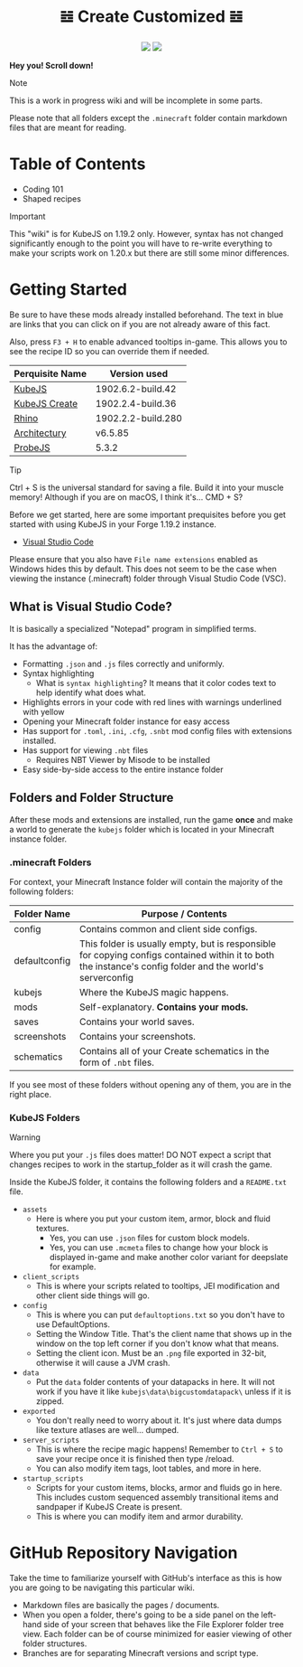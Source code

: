 # <p align="center" dir="auto">𝌤 Create Customized 𝌤</p>
<p align="center" dir="auto"><a href="https://"><img src="https://img.shields.io/badge/Available%20for-1.19.2%E2%94%831.18.2-orange"></a> <a href="https://"><img src="https://img.shields.io/badge/Liscense-MIT-blueviolet"></a></p>

**Hey you! Scroll down!**

> [!NOTE]
> This is a work in progress wiki and will be incomplete in some parts.

Please note that all folders except the `.minecraft` folder contain markdown files that are meant for reading.

# Table of Contents

- Coding 101
- Shaped recipes

<!--

> [!NOTE]
> Highlights information that users should take into account, even when skimming.

> [!TIP]
> Optional information to help a user be more successful.

> [!IMPORTANT]
> Crucial information necessary for users to succeed.

> [!WARNING]
> Critical content demanding immediate user attention due to potential risks.

> [!CAUTION]
> Negative potential consequences of an action.

Here is a simple footnote[^1].

A footnote can also have multiple lines[^2].

[^1]: My reference.
[^2]: To add line breaks within a footnote, prefix new lines with 2 spaces.
  This is a second line.

-->

> [!IMPORTANT]
> This "wiki" is for KubeJS on 1.19.2 only. However, syntax has not changed significantly enough to the point you will have to re-write everything to make your scripts work on 1.20.x but there are still some minor differences.

# Getting Started

Be sure to have these mods already installed beforehand. The text in blue are links that you can click on if you are not already aware of this fact. 

Also, press `F3 + H` to enable advanced tooltips in-game. This allows you to see the recipe ID so you can override them if needed.

| Perquisite Name | Version used |
| --- | --- |
| [KubeJS](https://www.curseforge.com/minecraft/mc-mods/kubejs) | 1902.6.2-build.42 |
| [KubeJS Create](https://www.curseforge.com/minecraft/mc-mods/kubejs-create) | 1902.2.4-build.36 |
| [Rhino](https://www.curseforge.com/minecraft/mc-mods/rhino) | 1902.2.2-build.280 |
| [Architectury](https://www.curseforge.com/minecraft/mc-mods/architectury-api) | v6.5.85 |
| [ProbeJS](https://www.curseforge.com/minecraft/mc-mods/probejs) | 5.3.2 |

> [!TIP]
> Ctrl + S is the universal standard for saving a file. Build it into your muscle memory! Although if you are on macOS, I think it's... CMD + S?

Before we get started, here are some important prequisites before you get started with using KubeJS in your Forge 1.19.2 instance.

* [Visual Studio Code](https://code.visualstudio.com/)

Please ensure that you also have `File name extensions` enabled as Windows hides this by default. This does not seem to be the case when viewing the instance (.minecraft) folder through Visual Studio Code (VSC).

## What is Visual Studio Code?

It is basically a specialized "Notepad" program in simplified terms.

It has the advantage of: 

- Formatting `.json` and `.js` files correctly and uniformly.
- Syntax highlighting
  - What is `syntax highlighting`? It means that it color codes text to help identify what does what.
- Highlights errors in your code with red lines with warnings underlined with yellow
- Opening your Minecraft folder instance for easy access
- Has support for `.toml`, `.ini`, `.cfg`, `.snbt` mod config files with extensions installed.
- Has support for viewing `.nbt` files
  - Requires NBT Viewer by Misode to be installed
- Easy side-by-side access to the entire instance folder  

## Folders and Folder Structure

After these mods and extensions are installed, run the game **once** and make a world to generate the `kubejs` folder which is located in your Minecraft instance folder.

### .minecraft Folders

For context, your Minecraft Instance folder will contain the majority of the following folders:

| Folder Name | Purpose / Contents |
| --- | --- |
| config | Contains common and client side configs. |
| defaultconfig | This folder is usually empty, but is responsible for copying configs contained within it to both the instance's config folder and the world's serverconfig |
| kubejs | Where the KubeJS magic happens. |
| mods | Self-explanatory. **Contains your mods.** |
| saves | Contains your world saves. |
| screenshots | Contains your screenshots. |
| schematics | Contains all of your Create schematics in the form of `.nbt` files. |

If you see most of these folders without opening any of them, you are in the right place.

### KubeJS Folders

> [!WARNING]
> Where you put your `.js` files does matter! DO NOT expect a script that changes recipes to work in the startup_folder as it will crash the game.

Inside the KubeJS folder, it contains the following folders and a `README.txt` file.

- `assets`
  - Here is where you put your custom item, armor, block and fluid textures.
    - Yes, you can use `.json` files for custom block models.
    - Yes, you can use `.mcmeta` files to change how your block is displayed in-game and make another color variant for deepslate for example.
- `client_scripts`
  - This is where your scripts related to tooltips, JEI modification and other client side things will go.
- `config`
  - This is where you can put `defaultoptions.txt` so you don't have to use DefaultOptions.
  - Setting the Window Title. That's the client name that shows up in the window on the top left corner if you don't know what that means.
  - Setting the client icon. Must be an `.png` file exported in 32-bit, otherwise it will cause a JVM crash.
- `data`
  - Put the `data` folder contents of your datapacks in here. It will not work if you have it like `kubejs\data\bigcustomdatapack\` unless if it is zipped.
- `exported`
  - You don't really need to worry about it. It's just where data dumps like texture atlases are well... dumped.
- `server_scripts`
  - This is where the recipe magic happens! Remember to `Ctrl + S` to save your recipe once it is finished then type /reload.
  - You can also modify item tags, loot tables, and more in here.
- `startup_scripts`
  - Scripts for your custom items, blocks, armor and fluids go in here. This includes custom sequenced assembly transitional items and sandpaper if KubeJS Create is present.
  - This is where you can modify item and armor durability.

# GitHub Repository Navigation

Take the time to familiarize yourself with GitHub's interface as this is how you are going to be navigating this particular wiki.

- Markdown files are basically the pages / documents.
- When you open a folder, there's going to be a side panel on the left-hand side of your screen that behaves like the File Explorer folder tree view. Each folder can be of course minimized for easier viewing of other folder structures.
- Branches are for separating Minecraft versions and script type.